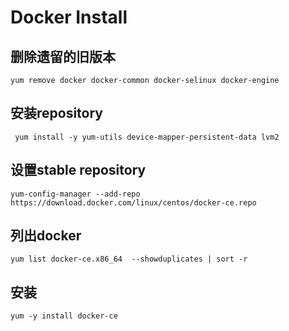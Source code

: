 # Docker Install

## 删除遗留的旧版本

```
yum remove docker docker-common docker-selinux docker-engine
```

## 安装repository

```
 yum install -y yum-utils device-mapper-persistent-data lvm2
```

## 设置stable repository

```
yum-config-manager --add-repo https://download.docker.com/linux/centos/docker-ce.repo
```

## 列出docker
```
yum list docker-ce.x86_64  --showduplicates | sort -r
```

## 安装

```
yum -y install docker-ce
```
